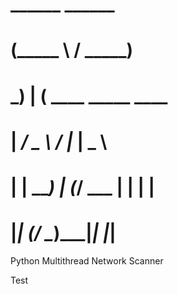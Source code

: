 #  ______   ______                   
# (_____ \ / _____)                  
#  _____) | (____   ____ _____ ____  
# |  ____/ \____ \ / ___|____ |  _ \ 
# | |      _____) | (___/ ___ | | | |
# |_|     (______/ \____)_____|_| |_|

Python Multithread Network Scanner

Test